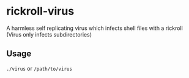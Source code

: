 # rickroll-virus
A harmless self replicating virus which infects shell files with a rickroll
(Virus only infects subdirectories)

## Usage
`./virus` or `/path/to/virus`
